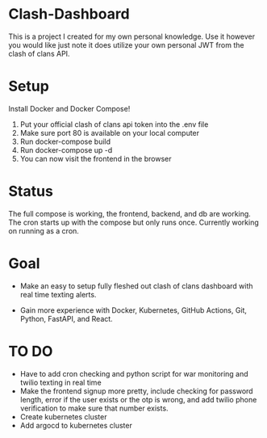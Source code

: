 # Clash-Dashboard
This is a project I created for my own personal knowledge. Use it however you would like just note it does utilize your own personal JWT from the clash of clans API.

# Setup
Install Docker and Docker Compose! 

1) Put your official clash of clans api token into the .env file
2) Make sure port 80 is available on your local computer
3) Run docker-compose build
4) Run docker-compose up -d
5) You can now visit the frontend in the browser

# Status
The full compose is working, the frontend, backend, and db are working. The cron starts up with the compose but only runs once. Currently working on running as a cron.

# Goal
- Make an easy to setup fully fleshed out clash of clans dashboard with real time texting alerts.

- Gain more experience with Docker, Kubernetes, GitHub Actions, Git, Python, FastAPI, and React.

# TO DO
- Have to add cron checking and python script for war monitoring and twilio texting in real time
- Make the frontend signup more pretty, include checking for password length, error if the user exists or the otp is wrong, and add twilio phone verification to make sure that number exists.
- Create kubernetes cluster
- Add argocd to kubernetes cluster
